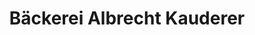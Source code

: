 ---
title: "Bäckerei Albrecht Kauderer"
url: /goeppingen/baeckerei-albrecht-kauderer/
shop: Bäckerei
---